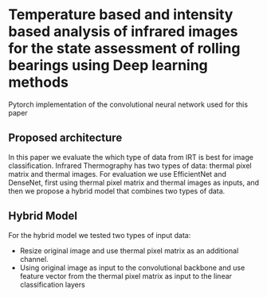 # Temperature based and intensity based analysis of infrared images for the state assessment of rolling bearings using Deep learning methods

Pytorch implementation of the convolutional neural network used for this paper

## Proposed architecture

In this paper we evaluate the which type of data from IRT is best for image classification. Infrared Thermography has two types of data: thermal pixel matrix and thermal images. For evaluation we use EfficientNet and DenseNet, first using thermal pixel matrix and thermal images as inputs, and then we propose a hybrid model that combines two types of data.

## Hybrid Model

For the hybrid model we tested two types of input data:
- Resize original image and use thermal pixel matrix as an additional channel.
- Using original image as input to the convolutional backbone and use feature vector from the thermal pixel matrix as input to the linear classification layers
